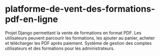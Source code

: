 # platforme-de-vent-des-formations-pdf-en-ligne
Projet Django permettant la vente de formations en format PDF. Les utilisateurs peuvent parcourir les formations, les ajouter au panier, acheter et télécharger les PDF après paiement. Système de gestion des comptes utilisateurs et des formations pour les administrateurs.
